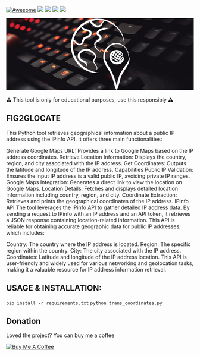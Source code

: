 [![Awesome](https://cdn.rawgit.com/sindresorhus/awesome/d7305f38d29fed78fa85652e3a63e154dd8e8829/media/badge.svg)](https://github.com/sindresorhus/awesome) <img src="https://img.shields.io/badge/Python-3.8-blue"> <img src="https://img.shields.io/badge/Status-Beta-orange"> <img src="https://img.shields.io/badge/Version-1-red"> <img src="https://img.shields.io/badge/Licence-MIT-yellowgreen">

<img src = 'https://github.com/r3vskd/fig2glocate/blob/main/resources/Screenshot_1.png'></img>

:warning: This tool is only for educational purposes, use this responsibly :warning:

## FIG2GLOCATE
This Python tool retrieves geographical information about a public IP address using the IPinfo API. It offers three main functionalities:

Generate Google Maps URL: Provides a link to Google Maps based on the IP address coordinates.
Retrieve Location Information: Displays the country, region, and city associated with the IP address.
Get Coordinates: Outputs the latitude and longitude of the IP address.
Capabilities
Public IP Validation: Ensures the input IP address is a valid public IP, avoiding private IP ranges.
Google Maps Integration: Generates a direct link to view the location on Google Maps.
Location Details: Fetches and displays detailed location information including country, region, and city.
Coordinate Extraction: Retrieves and prints the geographical coordinates of the IP address.
IPinfo API
The tool leverages the IPinfo API to gather detailed IP address data. By sending a request to IPinfo with an IP address and an API token, it retrieves a JSON response containing location-related information. This API is reliable for obtaining accurate geographic data for public IP addresses, which includes:

Country: The country where the IP address is located.
Region: The specific region within the country.
City: The city associated with the IP address.
Coordinates: Latitude and longitude of the IP address location.
This API is user-friendly and widely used for various networking and geolocation tasks, making it a valuable resource for IP address information retrieval.

## USAGE & INSTALLATION:
``` pip install -r requirements.txt ```
``` python trans_coordinates.py ```

## Donation

Loved the project? You can buy me a coffee

<a href="https://www.buymeacoffee.com/r3vskd" target="_blank"><img src="https://cdn.buymeacoffee.com/buttons/default-orange.png" alt="Buy Me A Coffee" height="41" width="174"></a>
